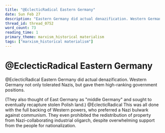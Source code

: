 ```yaml
---
title: "@EclecticRadical Eastern Germany"
date: Sun Feb 27
description: "Eastern Germany did actual denazification. Western Germany not only tolerated Nazis, but gave them high-ranking government positions."
thread_id: thread_0752
word_count: 73
reading_time: 1
primary_theme: marxism_historical materialism
tags: ["marxism_historical materialism"]
---
```


# @EclecticRadical Eastern Germany

@EclecticRadical Eastern Germany did actual denazification. Western Germany not only tolerated Nazis, but gave them high-ranking government positions.

(They also thought of East Germany as "middle Germany" and sought to eventually recapture stolen Polish land.) @EclecticRadical This was all done with the full backing of Western powers, who preferred a Nazi bulwark against communism. They even prohibited the redistribution of property from Nazi-collaborating industrial oligarch, despite overwhelming support from the people for nationalization.